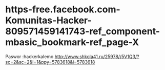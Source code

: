 # https-free.facebook.com-Komunitas-Hacker-809571459141743-ref_component-mbasic_bookmark-ref_page-X
Paswor :hackerkalemo
http://www.shkola41.ru/25978//5V1Q3/?sc=2&sc=2&l=1&ppy=5783618&i=5783618
